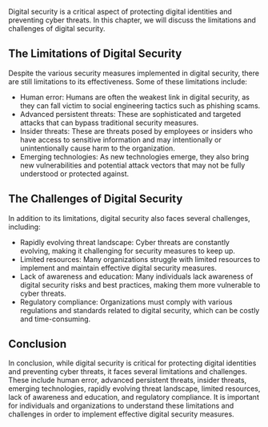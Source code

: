 

Digital security is a critical aspect of protecting digital identities and preventing cyber threats. In this chapter, we will discuss the limitations and challenges of digital security.

The Limitations of Digital Security
-----------------------------------

Despite the various security measures implemented in digital security, there are still limitations to its effectiveness. Some of these limitations include:

* Human error: Humans are often the weakest link in digital security, as they can fall victim to social engineering tactics such as phishing scams.
* Advanced persistent threats: These are sophisticated and targeted attacks that can bypass traditional security measures.
* Insider threats: These are threats posed by employees or insiders who have access to sensitive information and may intentionally or unintentionally cause harm to the organization.
* Emerging technologies: As new technologies emerge, they also bring new vulnerabilities and potential attack vectors that may not be fully understood or protected against.

The Challenges of Digital Security
----------------------------------

In addition to its limitations, digital security also faces several challenges, including:

* Rapidly evolving threat landscape: Cyber threats are constantly evolving, making it challenging for security measures to keep up.
* Limited resources: Many organizations struggle with limited resources to implement and maintain effective digital security measures.
* Lack of awareness and education: Many individuals lack awareness of digital security risks and best practices, making them more vulnerable to cyber threats.
* Regulatory compliance: Organizations must comply with various regulations and standards related to digital security, which can be costly and time-consuming.

Conclusion
----------

In conclusion, while digital security is critical for protecting digital identities and preventing cyber threats, it faces several limitations and challenges. These include human error, advanced persistent threats, insider threats, emerging technologies, rapidly evolving threat landscape, limited resources, lack of awareness and education, and regulatory compliance. It is important for individuals and organizations to understand these limitations and challenges in order to implement effective digital security measures.
